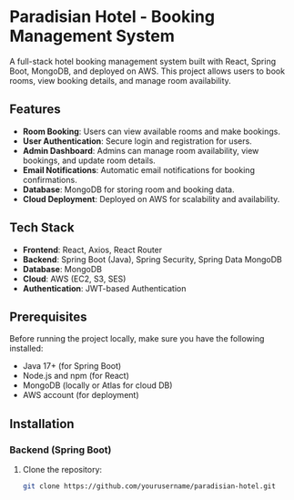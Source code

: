 # Paradisian Hotel - Booking Management System

A full-stack hotel booking management system built with React, Spring Boot, MongoDB, and deployed on AWS. This project allows users to book rooms, view booking details, and manage room availability.

## Features

- **Room Booking**: Users can view available rooms and make bookings.
- **User Authentication**: Secure login and registration for users.
- **Admin Dashboard**: Admins can manage room availability, view bookings, and update room details.
- **Email Notifications**: Automatic email notifications for booking confirmations.
- **Database**: MongoDB for storing room and booking data.
- **Cloud Deployment**: Deployed on AWS for scalability and availability.

## Tech Stack

- **Frontend**: React, Axios, React Router
- **Backend**: Spring Boot (Java), Spring Security, Spring Data MongoDB
- **Database**: MongoDB
- **Cloud**: AWS (EC2, S3, SES)
- **Authentication**: JWT-based Authentication

## Prerequisites

Before running the project locally, make sure you have the following installed:

- Java 17+ (for Spring Boot)
- Node.js and npm (for React)
- MongoDB (locally or Atlas for cloud DB)
- AWS account (for deployment)

## Installation

### Backend (Spring Boot)

1. Clone the repository:

   ```bash
   git clone https://github.com/yourusername/paradisian-hotel.git
